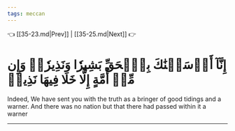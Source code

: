 ```yaml
---
tags: meccan
---
```


👈 [[35-23.md|Prev]] | [[35-25.md|Next]] 👉

# إِنَّآ أَرۡسَلۡنَٰكَ بِٱلۡحَقِّ بَشِيرٗا وَنَذِيرٗاۚ وَإِن مِّنۡ أُمَّةٍ إِلَّا خَلَا فِيهَا نَذِيرٞ

Indeed, We have sent you with the truth as a bringer of good tidings and a warner. And there was no nation but that there had passed within it a warner

---

